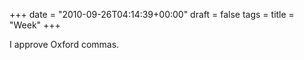 +++
date = "2010-09-26T04:14:39+00:00"
draft = false
tags = 
title = "Week"
+++
<p>I approve Oxford commas.</p> 